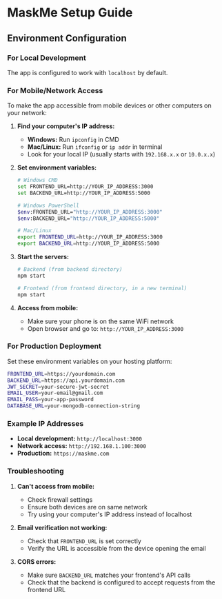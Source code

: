 # MaskMe Setup Guide

## Environment Configuration

### For Local Development

The app is configured to work with `localhost` by default.

### For Mobile/Network Access

To make the app accessible from mobile devices or other computers on your network:

1. **Find your computer's IP address:**

   - **Windows:** Run `ipconfig` in CMD
   - **Mac/Linux:** Run `ifconfig` or `ip addr` in terminal
   - Look for your local IP (usually starts with `192.168.x.x` or `10.0.x.x`)

2. **Set environment variables:**

   ```bash
   # Windows CMD
   set FRONTEND_URL=http://YOUR_IP_ADDRESS:3000
   set BACKEND_URL=http://YOUR_IP_ADDRESS:5000

   # Windows PowerShell
   $env:FRONTEND_URL="http://YOUR_IP_ADDRESS:3000"
   $env:BACKEND_URL="http://YOUR_IP_ADDRESS:5000"

   # Mac/Linux
   export FRONTEND_URL=http://YOUR_IP_ADDRESS:3000
   export BACKEND_URL=http://YOUR_IP_ADDRESS:5000
   ```

3. **Start the servers:**

   ```bash
   # Backend (from backend directory)
   npm start

   # Frontend (from frontend directory, in a new terminal)
   npm start
   ```

4. **Access from mobile:**
   - Make sure your phone is on the same WiFi network
   - Open browser and go to: `http://YOUR_IP_ADDRESS:3000`

### For Production Deployment

Set these environment variables on your hosting platform:

```bash
FRONTEND_URL=https://yourdomain.com
BACKEND_URL=https://api.yourdomain.com
JWT_SECRET=your-secure-jwt-secret
EMAIL_USER=your-email@gmail.com
EMAIL_PASS=your-app-password
DATABASE_URL=your-mongodb-connection-string
```

### Example IP Addresses

- **Local development:** `http://localhost:3000`
- **Network access:** `http://192.168.1.100:3000`
- **Production:** `https://maskme.com`

### Troubleshooting

1. **Can't access from mobile:**

   - Check firewall settings
   - Ensure both devices are on same network
   - Try using your computer's IP address instead of localhost

2. **Email verification not working:**

   - Check that `FRONTEND_URL` is set correctly
   - Verify the URL is accessible from the device opening the email

3. **CORS errors:**
   - Make sure `BACKEND_URL` matches your frontend's API calls
   - Check that the backend is configured to accept requests from the frontend URL
